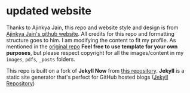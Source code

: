 # updated website

Thanks to Ajinkya Jain, this repo and website style and design is from [Ajinkya Jain's github website](https://jainajinkya.github.io/). All credits for this repo and formatting structure goes to him. I am modifying the content to fit my profile. 
As mentioned in the [original repo](https://github.com/jainajinkya/jainajinkya.github.io) **Feel free to use template for your own purposes**, but please respect copyright for all the images/content in my `images`, `pdfs`, `_posts` folders. 

This repo is built on a fork of **Jekyll Now** from [this repository](https://github.com/barryclark/jekyll-now). **Jekyll** is a static site generator that's perfect for GitHub hosted blogs ([Jekyll Repository](https://github.com/jekyll/jekyll))



